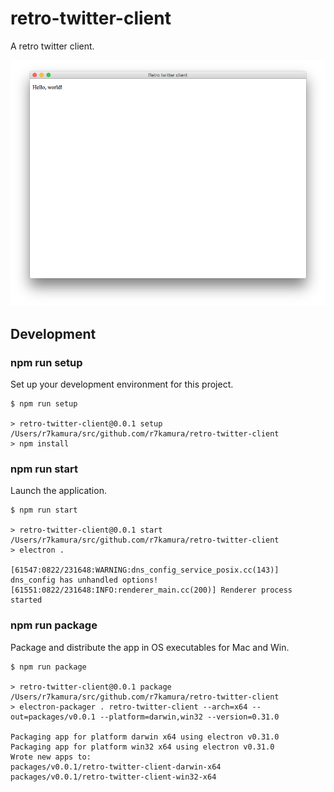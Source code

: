 # retro-twitter-client
A retro twitter client.

![](/images/preview.png)

## Development
### npm run setup
Set up your development environment for this project.

```
$ npm run setup

> retro-twitter-client@0.0.1 setup /Users/r7kamura/src/github.com/r7kamura/retro-twitter-client
> npm install
```

### npm run start
Launch the application.

```
$ npm run start

> retro-twitter-client@0.0.1 start /Users/r7kamura/src/github.com/r7kamura/retro-twitter-client
> electron .

[61547:0822/231648:WARNING:dns_config_service_posix.cc(143)] dns_config has unhandled options!
[61551:0822/231648:INFO:renderer_main.cc(200)] Renderer process started
```

### npm run package
Package and distribute the app in OS executables for Mac and Win.

```
$ npm run package

> retro-twitter-client@0.0.1 package /Users/r7kamura/src/github.com/r7kamura/retro-twitter-client
> electron-packager . retro-twitter-client --arch=x64 --out=packages/v0.0.1 --platform=darwin,win32 --version=0.31.0

Packaging app for platform darwin x64 using electron v0.31.0
Packaging app for platform win32 x64 using electron v0.31.0
Wrote new apps to:
packages/v0.0.1/retro-twitter-client-darwin-x64
packages/v0.0.1/retro-twitter-client-win32-x64
```
